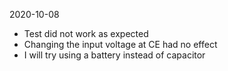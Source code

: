 2020-10-08 
 * Test did not work as expected 
 * Changing the input voltage at CE had no effect
 * I will try using a battery instead of capacitor
